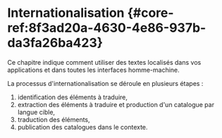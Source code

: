 # Internationalisation {#core-ref:8f3ad20a-4630-4e86-937b-da3fa26ba423}

Ce chapitre indique comment utiliser des textes localisés dans vos applications
et dans toutes les interfaces homme-machine.

La processus d'internationalisation se déroule en plusieurs étapes :

1. identification des éléments à traduire,
1. extraction des éléments à traduire et production d'un catalogue par langue cible,
1. traduction des éléments,
1. publication des catalogues dans le contexte.

<!-- link -->
[wikiGettext]:       http://fr.wikipedia.org/wiki/GNU_gettext "Gettext sur Wikipédia"
[phpGettext]:        http://www.php.net/manual/fr/function.gettext.php "gettext sur php.net"
[actions]:           #core-ref:e67d8aeb-939c-46e3-9be8-6fc3ba75ebc2 "Action Dynacase"
[wsh]:               #core-ref:4df1314f-9fdd-4a7f-af37-a18cc39f3505 "Script Dynacase"
[gencatalog]:        #core-ref:2c163f00-8e94-4736-86f2-bb51352c52aa
[pgettext]:          http://www.gnu.org/software/gettext/manual/html_node/Contexts.html "Contexte dans gettext"
[ngettext]:          http://www.php.net/manual/fr/function.ngettext.php "ngettext sur php.net"
[layout]:            #core-ref:5f4a2f4b-9ceb-42db-8ac1-2a7baa621ce2
[xgettext]:          http://www.gnu.org/software/gettext/manual/html_node/xgettext-Invocation.htm "xgettext reference"
[famdecl]:           #core-ref:cfc7f53b-7982-431e-a04b-7b54eddf4a75
[gettextutil]:       http://www.gnu.org/software/gettext/manual/html_node/index.html#Top